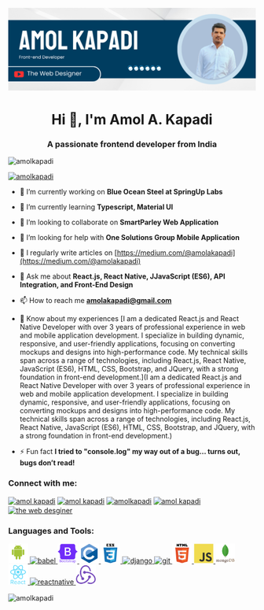 ![logo](https://github.com/amolkapadi/amolkapadi/blob/main/Amol%20Kapadi%20github%20wallpaper.png)
<h1 align="center">Hi 👋, I'm Amol A. Kapadi</h1>
<h3 align="center">A passionate frontend developer from India</h3>

<p align="left"> <img src="https://komarev.com/ghpvc/?username=amolkapadi&label=Profile%20views&color=0e75b6&style=flat" alt="amolkapadi" /> </p>

<p align="left"> <a href="https://github.com/ryo-ma/github-profile-trophy"><img src="https://github-profile-trophy.vercel.app/?username=amolkapadi" alt="amolkapadi" /></a> </p>

- 🔭 I’m currently working on **Blue Ocean Steel at SpringUp Labs**

- 🌱 I’m currently learning **Typescript, Material UI**

- 👯 I’m looking to collaborate on **SmartParley Web Application**

- 🤝 I’m looking for help with **One Solutions Group Mobile Application**

- 📝 I regularly write articles on [https://medium.com/@amolakapadi](https://medium.com/@amolakapadi)

- 💬 Ask me about **React.js, React Native, JJavaScript (ES6), API Integration, and Front-End Design**

- 📫 How to reach me **amolakapadi@gmail.com**

- 📄 Know about my experiences [I am a dedicated React.js and React Native Developer with over 3 years of professional experience in web and mobile application development. I specialize in building dynamic, responsive, and user-friendly applications, focusing on converting mockups and designs into high-performance code. My technical skills span across a range of technologies, including React.js, React Native, JavaScript (ES6), HTML, CSS, Bootstrap, and JQuery, with a strong foundation in front-end development.](I am a dedicated React.js and React Native Developer with over 3 years of professional experience in web and mobile application development. I specialize in building dynamic, responsive, and user-friendly applications, focusing on converting mockups and designs into high-performance code. My technical skills span across a range of technologies, including React.js, React Native, JavaScript (ES6), HTML, CSS, Bootstrap, and JQuery, with a strong foundation in front-end development.)

- ⚡ Fun fact **I tried to "console.log" my way out of a bug... turns out, bugs don’t read!**

<h3 align="left">Connect with me:</h3>
<p align="left">
<a href="https://linkedin.com/in/amol kapadi" target="blank"><img align="center" src="https://raw.githubusercontent.com/rahuldkjain/github-profile-readme-generator/master/src/images/icons/Social/linked-in-alt.svg" alt="amol kapadi" height="30" width="40" /></a>
<a href="https://fb.com/amol kapadi" target="blank"><img align="center" src="https://raw.githubusercontent.com/rahuldkjain/github-profile-readme-generator/master/src/images/icons/Social/facebook.svg" alt="amol kapadi" height="30" width="40" /></a>
<a href="https://instagram.com/amolkapadi" target="blank"><img align="center" src="https://raw.githubusercontent.com/rahuldkjain/github-profile-readme-generator/master/src/images/icons/Social/instagram.svg" alt="amolkapadi" height="30" width="40" /></a>
<a href="https://medium.com/amol kapadi" target="blank"><img align="center" src="https://raw.githubusercontent.com/rahuldkjain/github-profile-readme-generator/master/src/images/icons/Social/medium.svg" alt="amol kapadi" height="30" width="40" /></a>
<a href="https://www.youtube.com/@thewebdesigner" target="blank"><img align="center" src="https://raw.githubusercontent.com/rahuldkjain/github-profile-readme-generator/master/src/images/icons/Social/youtube.svg" alt="the web desginer" height="30" width="40" /></a>
</p>

<h3 align="left">Languages and Tools:</h3>
<p align="left"> <a href="https://developer.android.com" target="_blank" rel="noreferrer"> <img src="https://raw.githubusercontent.com/devicons/devicon/master/icons/android/android-original-wordmark.svg" alt="android" width="40" height="40"/> </a> <a href="https://babeljs.io/" target="_blank" rel="noreferrer"> <img src="https://www.vectorlogo.zone/logos/babeljs/babeljs-icon.svg" alt="babel" width="40" height="40"/> </a> <a href="https://getbootstrap.com" target="_blank" rel="noreferrer"> <img src="https://raw.githubusercontent.com/devicons/devicon/master/icons/bootstrap/bootstrap-plain-wordmark.svg" alt="bootstrap" width="40" height="40"/> </a> <a href="https://www.cprogramming.com/" target="_blank" rel="noreferrer"> <img src="https://raw.githubusercontent.com/devicons/devicon/master/icons/c/c-original.svg" alt="c" width="40" height="40"/> </a> <a href="https://www.w3schools.com/css/" target="_blank" rel="noreferrer"> <img src="https://raw.githubusercontent.com/devicons/devicon/master/icons/css3/css3-original-wordmark.svg" alt="css3" width="40" height="40"/> </a> <a href="https://www.djangoproject.com/" target="_blank" rel="noreferrer"> <img src="https://cdn.worldvectorlogo.com/logos/django.svg" alt="django" width="40" height="40"/> </a> <a href="https://git-scm.com/" target="_blank" rel="noreferrer"> <img src="https://www.vectorlogo.zone/logos/git-scm/git-scm-icon.svg" alt="git" width="40" height="40"/> </a> <a href="https://www.w3.org/html/" target="_blank" rel="noreferrer"> <img src="https://raw.githubusercontent.com/devicons/devicon/master/icons/html5/html5-original-wordmark.svg" alt="html5" width="40" height="40"/> </a> <a href="https://developer.mozilla.org/en-US/docs/Web/JavaScript" target="_blank" rel="noreferrer"> <img src="https://raw.githubusercontent.com/devicons/devicon/master/icons/javascript/javascript-original.svg" alt="javascript" width="40" height="40"/> </a> <a href="https://www.mongodb.com/" target="_blank" rel="noreferrer"> <img src="https://raw.githubusercontent.com/devicons/devicon/master/icons/mongodb/mongodb-original-wordmark.svg" alt="mongodb" width="40" height="40"/> </a> <a href="https://reactjs.org/" target="_blank" rel="noreferrer"> <img src="https://raw.githubusercontent.com/devicons/devicon/master/icons/react/react-original-wordmark.svg" alt="react" width="40" height="40"/> </a> <a href="https://reactnative.dev/" target="_blank" rel="noreferrer"> <img src="https://reactnative.dev/img/header_logo.svg" alt="reactnative" width="40" height="40"/> </a> <a href="https://redux.js.org" target="_blank" rel="noreferrer"> <img src="https://raw.githubusercontent.com/devicons/devicon/master/icons/redux/redux-original.svg" alt="redux" width="40" height="40"/> </a> </p>

<p><img align="center" src="https://github-readme-stats.vercel.app/api/top-langs?username=amolkapadi&show_icons=true&locale=en&layout=compact" alt="amolkapadi" /></p>
